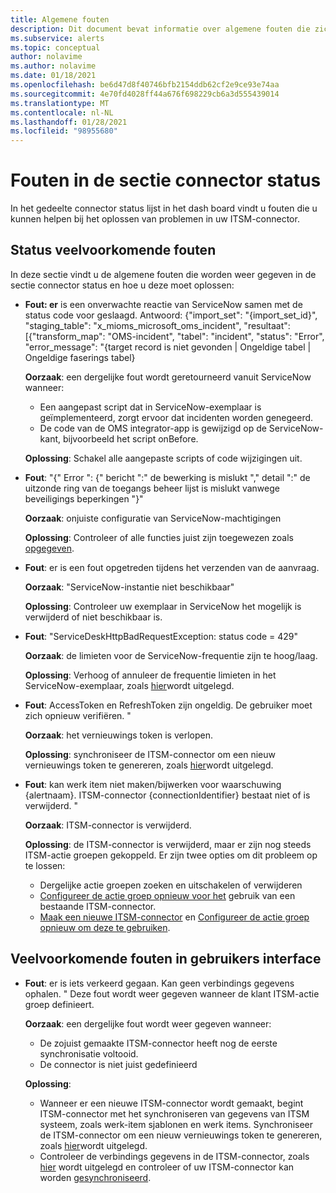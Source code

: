 ```yaml
---
title: Algemene fouten
description: Dit document bevat informatie over algemene fouten die zich in het dash board bevinden
ms.subservice: alerts
ms.topic: conceptual
author: nolavime
ms.author: nolavime
ms.date: 01/18/2021
ms.openlocfilehash: be6d47d8f40746bfb2154ddb62cf2e9ce93e74aa
ms.sourcegitcommit: 4e70fd4028ff44a676f698229cb6a3d555439014
ms.translationtype: MT
ms.contentlocale: nl-NL
ms.lasthandoff: 01/28/2021
ms.locfileid: "98955680"
---
```

# <a name="errors-in-the-connector-status-section"></a>Fouten in de sectie connector status

In het gedeelte connector status lijst in het dash board vindt u fouten die u kunnen helpen bij het oplossen van problemen in uw ITSM-connector.

## <a name="status-common-errors"></a>Status veelvoorkomende fouten

In deze sectie vindt u de algemene fouten die worden weer gegeven in de sectie connector status en hoe u deze moet oplossen:

* **Fout: er** is een onverwachte reactie van ServiceNow samen met de status code voor geslaagd. Antwoord: {"import_set": "{import_set_id}", "staging_table": "x_mioms_microsoft_oms_incident", "resultaat": [{"transform_map": "OMS-incident", "tabel": "incident", "status": "Error", "error_message": "{target record is niet gevonden | Ongeldige tabel | Ongeldige faserings tabel}

    **Oorzaak**: een dergelijke fout wordt geretourneerd vanuit ServiceNow wanneer:
  * Een aangepast script dat in ServiceNow-exemplaar is geïmplementeerd, zorgt ervoor dat incidenten worden genegeerd.
  * De code van de OMS integrator-app is gewijzigd op de ServiceNow-kant, bijvoorbeeld het script onBefore.

  **Oplossing**: Schakel alle aangepaste scripts of code wijzigingen uit.

* **Fout**: "{" Error ": {" bericht ":" de bewerking is mislukt "," detail ":" de uitzonde ring van de toegangs beheer lijst is mislukt vanwege beveiligings beperkingen "}"

    **Oorzaak**: onjuiste configuratie van ServiceNow-machtigingen

    **Oplossing**: Controleer of alle functies juist zijn toegewezen zoals [opgegeven](itsmc-connections-servicenow.md#install-the-user-app-and-create-the-user-role).

* **Fout**: er is een fout opgetreden tijdens het verzenden van de aanvraag.

    **Oorzaak**: "ServiceNow-instantie niet beschikbaar"

    **Oplossing**: Controleer uw exemplaar in ServiceNow het mogelijk is verwijderd of niet beschikbaar is.

* **Fout**: "ServiceDeskHttpBadRequestException: status code = 429"

    **Oorzaak**: de limieten voor de ServiceNow-frequentie zijn te hoog/laag.

    **Oplossing**: Verhoog of annuleer de frequentie limieten in het ServiceNow-exemplaar, zoals [hier](https://docs.servicenow.com/bundle/london-application-development/page/integrate/inbound-rest/task/investigate-rate-limit-violations.html)wordt uitgelegd.

* **Fout**: AccessToken en RefreshToken zijn ongeldig. De gebruiker moet zich opnieuw verifiëren. "

    **Oorzaak**: het vernieuwings token is verlopen.

    **Oplossing**: synchroniseer de ITSM-connector om een nieuw vernieuwings token te genereren, zoals [hier](./itsmc-resync-servicenow.md)wordt uitgelegd.

* **Fout**: kan werk item niet maken/bijwerken voor waarschuwing {alertnaam}. ITSM-connector {connectionIdentifier} bestaat niet of is verwijderd. "

    **Oorzaak**: ITSM-connector is verwijderd.

    **Oplossing**: de ITSM-connector is verwijderd, maar er zijn nog steeds ITSM-actie groepen gekoppeld. Er zijn twee opties om dit probleem op te lossen:
  * Dergelijke actie groepen zoeken en uitschakelen of verwijderen
  * [Configureer de actie groep opnieuw voor het](./itsmc-definition.md#create-itsm-work-items-from-azure-alerts) gebruik van een bestaande ITSM-connector.
  * [Maak een nieuwe ITSM-connector](./itsmc-definition.md#create-an-itsm-connection) en [Configureer de actie groep opnieuw om deze te gebruiken](itsmc-definition.md#create-itsm-work-items-from-azure-alerts).

## <a name="ui-common-errors"></a>Veelvoorkomende fouten in gebruikers interface

* **Fout**: er is iets verkeerd gegaan. Kan geen verbindings gegevens ophalen. " Deze fout wordt weer gegeven wanneer de klant ITSM-actie groep definieert.

    **Oorzaak**: een dergelijke fout wordt weer gegeven wanneer:
    * De zojuist gemaakte ITSM-connector heeft nog de eerste synchronisatie voltooid.
    * De connector is niet juist gedefinieerd

    **Oplossing**: 
    * Wanneer er een nieuwe ITSM-connector wordt gemaakt, begint ITSM-connector met het synchroniseren van gegevens van ITSM systeem, zoals werk-item sjablonen en werk items. Synchroniseer de ITSM-connector om een nieuw vernieuwings token te genereren, zoals [hier](./itsmc-resync-servicenow.md)wordt uitgelegd.
    * Controleer de verbindings gegevens in de ITSM-connector, zoals [hier](./itsmc-connections-servicenow.md#create-a-connection) wordt uitgelegd en controleer of uw ITSM-connector kan worden [gesynchroniseerd](./itsmc-resync-servicenow.md).
